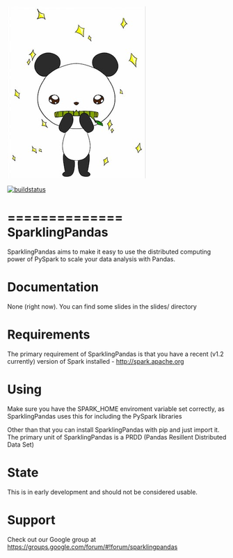 ![logo](img/sparkling_panda.jpg)

[![buildstatus](https://travis-ci.org/holdenk/sparklingpandas.svg?branch=master)](https://travis-ci.org/holdenk/sparklingpandas)

==============
SparklingPandas
==============

SparklingPandas aims to make it easy to use the distributed computing power
of PySpark to scale your data analysis with Pandas.

Documentation
=========

None (right now). You can find some slides in the slides/ directory

Requirements
=========

The primary requirement of SparklingPandas is that you have a recent (v1.2
currently) version of Spark installed - <http://spark.apache.org>

Using
=========

Make sure you have the SPARK_HOME enviroment variable set correctly, as
SparklingPandas uses this for including the PySpark libraries

Other than that you can install SparklingPandas with pip and just import it.
The primary unit of SparklingPandas is a PRDD (Pandas Resillent Distributed
Data Set)

State
=========

This is in early development and should not be considered usable.

Support
=========

Check out our Google group at https://groups.google.com/forum/#!forum/sparklingpandas

